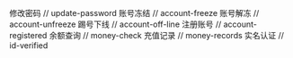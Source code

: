 修改密码 // update-password
账号冻结 // account-freeze
账号解冻 // account-unfreeze
踢号下线 // account-off-line
注册账号 // account-registered
余额查询 // money-check
充值记录 // money-records
实名认证 // id-verified
